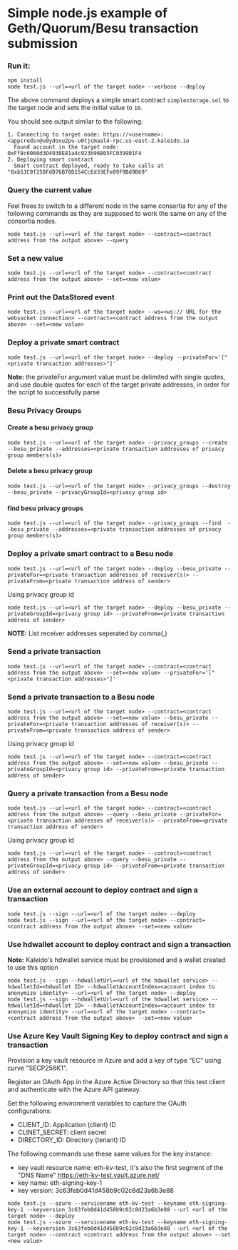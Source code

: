 # Simple node.js example of Geth/Quorum/Besu transaction submission

### Run it:
```
npm install
node test.js --url=<url of the target node> --verbose --deploy
```

The above command deploys a simple smart contract `simplestorage.sol` to the target node and sets the initial value to `10`.

You should see output similar to the following:
```
1. Connecting to target node: https://<username>:<appcreds>@u0ydoxu2pu-u0tjcmaal4-rpc.us-east-2.kaleido.io
  Found account in the target node: 0xFf8c6060d3D4930E81a4c923b96B05FC039901F4
2. Deploying smart contract
  Smart contract deployed, ready to take calls at "0xb53C9f258FdD76B78D154CcEd33EFe09f9Bd9B69"
```

### Query the current value
Feel frees to switch to a different node in the same consortia for any of the following commands as they are supposed to work the same on any of the consortia nodes.

```
node test.js --url=<url of the target node> --contract=<contract address from the output above> --query
```

### Set a new value
```
node test.js --url=<url of the target node> --contract=<contract address from the output above> --set=<new value>
```

### Print out the DataStored event
```
node test.js --url=<url of the target node> --ws=<ws:// URL for the websocket connection> --contract=<contract address from the output above> --set=<new value>
```

### Deploy a private smart contract
```
node test.js --url=<url of the target node> --deploy --privateFor='["<private transaction addresses>"]'
```
**Note:** the privateFor argument value must be delimited with single quotes, and use double quotes for each of the target private addresses, in order for the script to successfully parse

### Besu Privacy Groups

#### Create a besu privacy group
```
node test.js --url=<url of the target node> --privacy_groups --create  --besu_private --addresses=<private transaction addresses of privacy group members(s)>
```

#### Delete a besu privacy group
```
node test.js --url=<url of the target node> --privacy_groups --destroy  --besu_private --privacyGroupId=<privacy group id>
```

#### find besu privacy groups
```
node test.js --url=<url of the target node> --privacy_groups --find  --besu_private --addresses=<private transaction addresses of privacy group members(s)>
```


### Deploy a private smart contract to a Besu node
```
node test.js --url=<url of the target node> --deploy --besu_private --privateFor=<private transaction addresses of receiver(s)> --privateFrom=<private transaction address of sender>
```

Using privacy group id
```
node test.js --url=<url of the target node> --deploy --besu_private --privateGroupId=<privacy group id> --privateFrom=<private transaction address of sender>
```
**NOTE:** List receiver addresses seperated by comma(,)

### Send a private transaction
```
node test.js --url=<url of the target node> --contract=<contract address from the output above> --set=<new value> --privateFor='["<private transaction addresses>"]'
```

### Send a private transaction to a Besu node
```
node test.js --url=<url of the target node> --contract=<contract address from the output above> --set=<new value> --besu_private --privateFor=<private transaction addresses of receiver(s)> --privateFrom=<private transaction address of sender>
```

Using privacy group id
```
node test.js --url=<url of the target node> --contract=<contract address from the output above> --set=<new value> --besu_private --privateGroupId=<privacy group id> --privateFrom=<private transaction address of sender>
```

### Query a private transaction from a Besu node
```
node test.js --url=<url of the target node> --contract=<contract address from the output above> --query --besu_private --privateFor=<private transaction addresses of receiver(s)> --privateFrom=<private transaction address of sender>
```

Using privacy group id
```
node test.js --url=<url of the target node> --contract=<contract address from the output above> --query --besu_private --privateGroupId=<privacy group id> --privateFrom=<private transaction address of sender>
```

### Use an external account to deploy contract and sign a transaction
```
node test.js --sign --url=<url of the target node> --deploy
node test.js --sign --url=<url of the target node> --contract=<contract address from the output above> --set=<new value>
```

### Use hdwallet account to deploy contract and sign a transaction

**Note:** Kaleido's hdwallet service must be provisioned and a wallet created to use this option

```
node test.js --sign --hdwalletUrl=<url of the hdwallet service> --hdwalletId=<hdwallet ID> --hdwalletAccountIndex=<account index to anonymize identity> --url=<url of the target node> --deploy
node test.js --sign --hdwalletUrl=<url of the hdwallet service> --hdwalletId=<hdwallet ID> --hdwalletAccountIndex=<account index to anonymize identity> --url=<url of the target node> --contract=<contract address from the output above> --set=<new value>
```

### Use Azure Key Vault Signing Key to deploy contract and sign a transaction

Provision a key vault resource in Azure and add a key of type "EC" using curve "SECP256K1".

Register an OAuth App in the Azure Active Directory so that this test client and authenticate with the Azure API gateway.

Set the following environment variables to capture the OAuth configurations:
* CLIENT_ID: Application (client) ID
* CLINET_SECRET: client secret
* DIRECTORY_ID: Directory (tenant) ID

The following commands use these same values for the key instance:
* key vault resource name: eth-kv-test, it's also the first segment of the "DNS Name" https://eth-kv-test.vault.azure.net/
* key name: eth-signing-key-1
* key version: 3c63feb0d41d458b9c02c8d23a6b3e88

```
node test.js --azure --servicename eth-kv-test --keyname eth-signing-key-1 --keyversion 3c63feb0d41d458b9c02c8d23a6b3e88 --url <url of the target node> --deploy
node test.js --azure --servicename eth-kv-test --keyname eth-signing-key-1 --keyversion 3c63feb0d41d458b9c02c8d23a6b3e88 --url <url of the target node> --contract <contract address from the output above> --set <new value>
```
